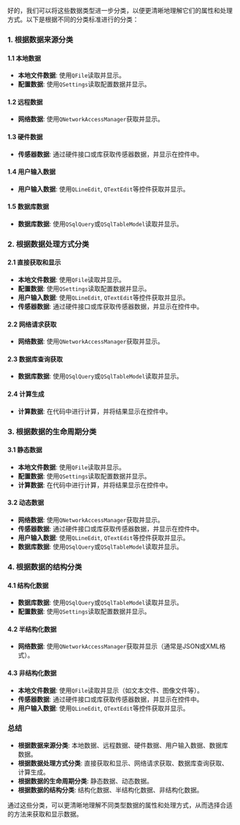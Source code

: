 好的，我们可以将这些数据类型进一步分类，以便更清晰地理解它们的属性和处理方式。以下是根据不同的分类标准进行的分类：

### 1. **根据数据来源分类**

#### 1.1 **本地数据**
   - **本地文件数据**: 使用`QFile`读取并显示。
   - **配置数据**: 使用`QSettings`读取配置数据并显示。

#### 1.2 **远程数据**
   - **网络数据**: 使用`QNetworkAccessManager`获取并显示。

#### 1.3 **硬件数据**
   - **传感器数据**: 通过硬件接口或库获取传感器数据，并显示在控件中。

#### 1.4 **用户输入数据**
   - **用户输入数据**: 使用`QLineEdit`, `QTextEdit`等控件获取并显示。

#### 1.5 **数据库数据**
   - **数据库数据**: 使用`QSqlQuery`或`QSqlTableModel`读取并显示。

### 2. **根据数据处理方式分类**

#### 2.1 **直接获取和显示**
   - **本地文件数据**: 使用`QFile`读取并显示。
   - **配置数据**: 使用`QSettings`读取配置数据并显示。
   - **用户输入数据**: 使用`QLineEdit`, `QTextEdit`等控件获取并显示。
   - **传感器数据**: 通过硬件接口或库获取传感器数据，并显示在控件中。

#### 2.2 **网络请求获取**
   - **网络数据**: 使用`QNetworkAccessManager`获取并显示。

#### 2.3 **数据库查询获取**
   - **数据库数据**: 使用`QSqlQuery`或`QSqlTableModel`读取并显示。

#### 2.4 **计算生成**
   - **计算数据**: 在代码中进行计算，并将结果显示在控件中。

### 3. **根据数据的生命周期分类**

#### 3.1 **静态数据**
   - **本地文件数据**: 使用`QFile`读取并显示。
   - **配置数据**: 使用`QSettings`读取配置数据并显示。
   - **计算数据**: 在代码中进行计算，并将结果显示在控件中。

#### 3.2 **动态数据**
   - **网络数据**: 使用`QNetworkAccessManager`获取并显示。
   - **传感器数据**: 通过硬件接口或库获取传感器数据，并显示在控件中。
   - **用户输入数据**: 使用`QLineEdit`, `QTextEdit`等控件获取并显示。
   - **数据库数据**: 使用`QSqlQuery`或`QSqlTableModel`读取并显示。

### 4. **根据数据的结构分类**

#### 4.1 **结构化数据**
   - **数据库数据**: 使用`QSqlQuery`或`QSqlTableModel`读取并显示。
   - **配置数据**: 使用`QSettings`读取配置数据并显示。

#### 4.2 **半结构化数据**
   - **网络数据**: 使用`QNetworkAccessManager`获取并显示（通常是JSON或XML格式）。

#### 4.3 **非结构化数据**
   - **本地文件数据**: 使用`QFile`读取并显示（如文本文件、图像文件等）。
   - **传感器数据**: 通过硬件接口或库获取传感器数据，并显示在控件中。
   - **用户输入数据**: 使用`QLineEdit`, `QTextEdit`等控件获取并显示。

### 总结
- **根据数据来源分类**: 本地数据、远程数据、硬件数据、用户输入数据、数据库数据。
- **根据数据处理方式分类**: 直接获取和显示、网络请求获取、数据库查询获取、计算生成。
- **根据数据的生命周期分类**: 静态数据、动态数据。
- **根据数据的结构分类**: 结构化数据、半结构化数据、非结构化数据。

通过这些分类，可以更清晰地理解不同类型数据的属性和处理方式，从而选择合适的方法来获取和显示数据。